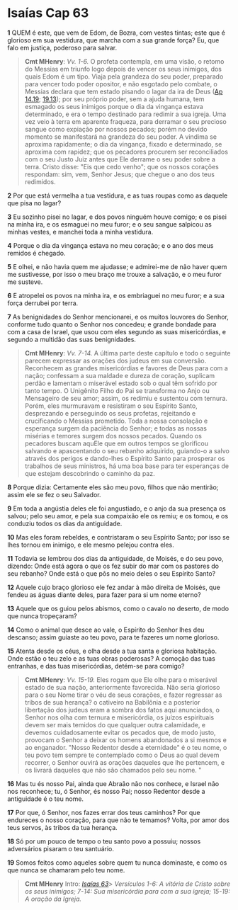 # Isaías Cap 63

**1** 	QUEM é este, que vem de Edom, de Bozra, com vestes tintas; este que é glorioso em sua vestidura, que marcha com a sua grande força? Eu, que falo em justiça, poderoso para salvar.

> **Cmt MHenry**: *Vv. 1-6.* O profeta contempla, em uma visão, o retomo do Messias em triunfo logo depois de vencer os seus inimigos, dos quais Edom é um tipo. Viaja pela grandeza do seu poder, preparado para vencer todo poder opositor, e não esgotado pelo combate, o Messias declara que tem estado pisando o lagar da ira de Deus ([Ap 14.19](../66N-Ap/14.md#19); [19.13](../66N-Ap/19.md#13)); por seu próprio poder, sem a ajuda humana, tem esmagado os seus inimigos porque o dia da vingança estava determinado, e era o tempo destinado para redimir a sua igreja. Uma vez veio à terra em aparente fraqueza, para derramar o seu precioso sangue como expiação por nossos pecados; porém no devido momento se manifestará na grandeza do seu poder. A vindima se aproxima rapidamente; o dia da vingança, fixado e determinado, se aproxima com rapidez; que os pecadores procurem ser reconciliados com o seu Justo Juiz antes que Ele derrame o seu poder sobre a terra. Cristo disse: "Eis que cedo venho"; que os nossos corações respondam: sim, vem, Senhor Jesus; que chegue o ano dos teus redimidos.

**2** 	Por que está vermelha a tua vestidura, e as tuas roupas como as daquele que pisa no lagar?

**3** 	Eu sozinho pisei no lagar, e dos povos ninguém houve comigo; e os pisei na minha ira, e os esmaguei no meu furor; e o seu sangue salpicou as minhas vestes, e manchei toda a minha vestidura.

**4** 	Porque o dia da vingança estava no meu coração; e o ano dos meus remidos é chegado.

**5** 	E olhei, e não havia quem me ajudasse; e admirei-me de não haver quem me sustivesse, por isso o meu braço me trouxe a salvação, e o meu furor me susteve.

**6** 	E atropelei os povos na minha ira, e os embriaguei no meu furor; e a sua força derrubei por terra.

**7** 	As benignidades do Senhor mencionarei, e os muitos louvores do Senhor, conforme tudo quanto o Senhor nos concedeu; e grande bondade para com a casa de Israel, que usou com eles segundo as suas misericórdias, e segundo a multidão das suas benignidades.

> **Cmt MHenry**: *Vv. 7-14.* A última parte deste capítulo e todo o seguinte parecem expressar as orações dos judeus em sua conversão. Reconhecem as grandes misericórdias e favores de Deus para com a nação; confessam a sua maldade e dureza de coração, suplicam perdão e lamentam o miserável estado sob o qual têm sofrido por tanto tempo. O Unigênito Filho do Pai se transforma no Anjo ou Mensageiro de seu amor; assim, os redimiu e sustentou com ternura. Porém, eles murmuravam e resistiram o seu Espírito Santo, desprezando e perseguindo os seus profetas, rejeitando e crucificando o Messias prometido. Toda a nossa consolação e esperança surgem da paciência do Senhor; e todas as nossas misérias e temores surgem dos nossos pecados. Quando os pecadores buscam aquEle que em outros tempos se glorificou salvando e apascentando o seu rebanho adquirido, guiando-o a salvo através dos perigos e dando-lhes o Espírito Santo para prosperar os trabalhos de seus ministros, há uma boa base para ter esperanças de que estejam descobrindo o caminho da paz.

**8** 	Porque dizia: Certamente eles são meu povo, filhos que não mentirão; assim ele se fez o seu Salvador.

**9** 	Em toda a angústia deles ele foi angustiado, e o anjo da sua presença os salvou; pelo seu amor, e pela sua compaixão ele os remiu; e os tomou, e os conduziu todos os dias da antiguidade.

**10** 	Mas eles foram rebeldes, e contristaram o seu Espírito Santo; por isso se lhes tornou em inimigo, e ele mesmo pelejou contra eles.

**11** 	Todavia se lembrou dos dias da antiguidade, de Moisés, e do seu povo, dizendo: Onde está agora o que os fez subir do mar com os pastores do seu rebanho? Onde está o que pôs no meio deles o seu Espírito Santo?

**12** 	Aquele cujo braço glorioso ele fez andar à mão direita de Moisés, que fendeu as águas diante deles, para fazer para si um nome eterno?

**13** 	Aquele que os guiou pelos abismos, como o cavalo no deserto, de modo que nunca tropeçaram?

**14** 	Como o animal que desce ao vale, o Espírito do Senhor lhes deu descanso; assim guiaste ao teu povo, para te fazeres um nome glorioso.

**15** 	Atenta desde os céus, e olha desde a tua santa e gloriosa habitação. Onde estão o teu zelo e as tuas obras poderosas? A comoção das tuas entranhas, e das tuas misericórdias, detém-se para comigo?

> **Cmt MHenry**: *Vv. 15-19.* Eles rogam que Ele olhe para o miserável estado de sua nação, anteriormente favorecida. Não seria glorioso para o seu Nome tirar o véu de seus corações, e fazer regressar as tribos de sua herança? o cativeiro na Babilônia e a posterior libertação dos judeus eram a sombra dos fatos aqui anunciados, o Senhor nos olha com ternura e misericórdia, os juízos espirituais devem ser mais temidos do que qualquer outra calamidade, e devemos cuidadosamente evitar os pecados que, de modo justo, provocam o Senhor a deixar os homens abandonados a si mesmos e ao enganador. "Nosso Redentor desde a eternidade" é o teu nome, o teu povo tem sempre te contemplado como o Deus ao qual devem recorrer, o Senhor ouvirá as orações daqueles que lhe pertencem, e os livrará daqueles que não são chamados pelo seu nome. "

**16** 	Mas tu és nosso Pai, ainda que Abraão não nos conhece, e Israel não nos reconhece; tu, ó Senhor, és nosso Pai; nosso Redentor desde a antiguidade é o teu nome.

**17** 	Por que, ó Senhor, nos fazes errar dos teus caminhos? Por que endureces o nosso coração, para que não te temamos? Volta, por amor dos teus servos, às tribos da tua herança.

**18** 	Só por um pouco de tempo o teu santo povo a possuiu; nossos adversários pisaram o teu santuário.

**19** 	Somos feitos como aqueles sobre quem tu nunca dominaste, e como os que nunca se chamaram pelo teu nome.


> **Cmt MHenry** Intro: *[Isaías 63](../23A-Is/63.md#0)*> *Versículos 1-6: A vitória de Cristo sobre os seus inimigos; 7-14: Sua misericórdia para com a sua igreja; 15-19: A oração da Igreja.*